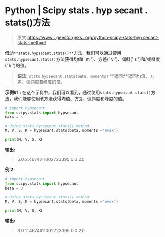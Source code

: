 # Python | Scipy stats . hyp secant . stats()方法

> 原文:[https://www . geesforgeks . org/python-scipy-stats-hyp secant-stats-method/](https://www.geeksforgeeks.org/python-scipy-stats-hypsecant-stats-method/)

借助`**stats.hypsecant.stats()**`方法，我们可以通过使用`stats.hypsecant.stats()`方法获得均值(' m ')、方差(' v ')、偏斜(' s ')和/或峰度(' k ')的值。

> **语法:** `stats.hypsecant.stats(beta, moments)`
> **返回:**返回均值、方差、偏斜度和峰度的值。

**示例#1 :**
在这个示例中，我们可以看到，通过使用`stats.hypsecant.stats()`方法，我们能够使用该方法获得均值、方差、偏斜度和峰度的值。

```py
# import hypsecant
from scipy.stats import hypsecant
beta = 5

# Using stats.hypsecant.stats() method
M, V, S, K = hypsecant.stats(beta, moments ='mvsk')

print(M, V, S, K)
```

**输出:**

> 5.0 2.4674011002723395 0.0 2.0

**例 2 :**

```py
# import hypsecant
from scipy.stats import hypsecant
beta = 3

# Using stats.hypsecant.stats() method
M, V, S, K = hypsecant.stats(beta, moments ='mvsk')

print(M, V, S, K)
```

**输出:**

> 3.0 2.4674011002723395 0.0 2.0